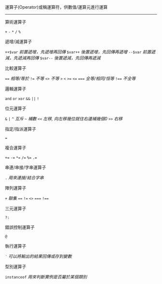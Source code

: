 運算子(Operator)或稱運算符，供數值/運算元進行運算

***

算術運算子

`+`
`-`
`*`
`/`
`%`

遞增/減運算子

`++$var`	*前置遞增，先遞增再回傳*
`$var++`	*後置遞增，先回傳再遞增*
`--$var`	*前置遞減，先遞減再回傳*
`$var--`	*後置遞減，先回傳再遞減*

比較運算子

`==`	*相等/等於*
`!=`	*不等*
`<>`	*不等*
`>`
`<`
`>=`
`<=`
`===`	*全等/相同/恒等*
`!==`	*不全等*

邏輯運算子

`and`
`or`
`xor`
`&&`
`||`
`!`

位元運算子

`&`
`|`
`^`		*互斥*
`~`		*補數*
`<<`	*左移, 向左移幾位就往右邊補幾個0*
`>>`	*右移*

指定/指派運算子

`=`

複合運算子

`+=`
`-=`
`*=`
`/=`
`%=`
`.=`

串連/串接/字串運算子

`.`		*用來連接/結合字串*

陣列運算子

`+`		*聯集*
`==`
`!=`
`<>`
`===`
`!==`

三元運算子

`?:`

錯誤控制運算子

`@`

執行運算子

`‵`		*可以將輸出的結果回傳或存到變數*

型別運算子

`instanceof`	*用來判斷實例是否屬於某個類別*